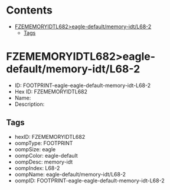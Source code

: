 



Contents
========

* [FZEMEMORYIDTL682>eagle-default/memory-idt/L68-2](#fzememoryidtl682eagle-defaultmemory-idtl68-2)
	* [Tags](#tags)

# FZEMEMORYIDTL682>eagle-default/memory-idt/L68-2

- ID: FOOTPRINT-eagle-eagle-default-memory-idt-L68-2
- Hex ID: FZEMEMORYIDTL682
- Name: 
- Description: 

## Tags

- hexID: FZEMEMORYIDTL682
- oompType: FOOTPRINT
- oompSize: eagle
- oompColor: eagle-default
- oompDesc: memory-idt
- oompIndex: L68-2
- oompName: eagle-default/memory-idt/L68-2
- oompID: FOOTPRINT-eagle-eagle-default-memory-idt-L68-2
